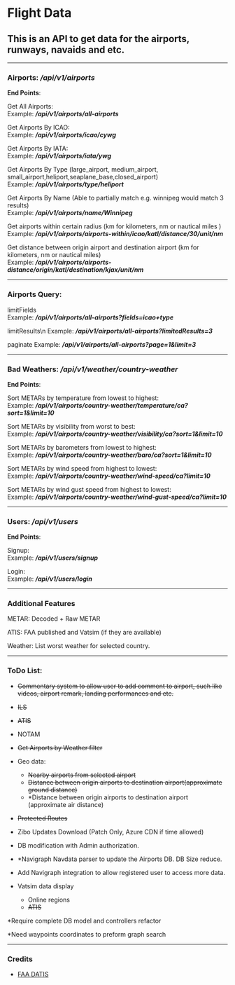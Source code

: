 # Flight Data

## This is an API to get data for the airports, runways, navaids and etc.

---

### Airports: */api/v1/airports*

**End Points**:

Get All Airports:\
Example: ***/api/v1/airports/all-airports***

Get Airports By ICAO:\
Example: ***/api/v1/airports/icao/cywg***

Get Airports By IATA:\
Example: ***/api/v1/airports/iata/ywg***

Get Airports By Type (large_airport, medium_airport, small_airport,heliport,seaplane_base,closed_airport)\
Example: ***/api/v1/airports/type/heliport***

Get Airports By Name (Able to partially match e.g. winnipeg would match 3 results)\
Example: ***/api/v1/airports/name/Winnipeg***

Get airports within certain radius (km for kilometers, nm or nautical miles )\
Example: ***/api/v1/airports/airports-within/icao/katl/distance/30/unit/nm***

Get distance between origin airport and destination airport (km for kilometers, nm or nautical miles)\
Example: ***/api/v1/airports/airports-distance/origin/katl/destination/kjax/unit/nm***

---

### Airports Query:

limitFields\
Example: ***/api/v1/airports/all-airports?fields=icao+type***

limitResults\n
Example: ***/api/v1/airports/all-airports?limitedResults=3***

paginate
Example: ***/api/v1/airports/all-airports?page=1&limit=3***

---

### Bad Weathers:  */api/v1/weather/country-weather*

**End Points**:

Sort METARs by temperature from lowest to highest:\
Example: ***/api/v1/airports/country-weather/temperature/ca?sort=1&limit=10***

Sort METARs by visibility from worst to best:\
Example: ***/api/v1/airports/country-weather/visibility/ca?sort=1&limit=10***

Sort METARs by barometers from lowest to highest:\
Example: ***/api/v1/airports/country-weather/baro/ca?sort=1&limit=10***

Sort METARs by wind speed from highest to lowest:\
Example: ***/api/v1/airports/country-weather/wind-speed/ca?limit=10***

Sort METARs by wind gust speed from highest to lowest:\
Example: ***/api/v1/airports/country-weather/wind-gust-speed/ca?limit=10***

---

### Users: */api/v1/users*

**End Points**:

Signup: \
Example: ***/api/v1/users/signup***

Login:\
Example: ***/api/v1/users/login***

---

### Additional Features

METAR: Decoded + Raw METAR

ATIS: FAA published and Vatsim (if they are available)

Weather: List worst weather for selected country.

---

### ToDo List:

* ~~Commentary system to allow user to add comment to airport, such like videos, airport remark, landing performances
  and
  etc.~~
* ~~ILS~~
* ~~ATIS~~
* NOTAM

* ~~Get Airports by Weather filter~~

* Geo data:
    * ~~Nearby airports from selected airport~~
    * ~~Distance between origin airports to destination airport(approximate ground distance)~~
    * *Distance between origin airports to destination airport (approximate air distance)
* ~~Protected Routes~~

* Zibo Updates Download (Patch Only, Azure CDN if time allowed)

* DB modification with Admin authorization.

* *Navigraph Navdata parser to update the Airports DB. DB Size reduce.

* Add Navigraph integration to allow registered user to access more data.

* Vatsim data display

    * Online regions
    * ~~ATIS~~

*Require complete DB model and controllers refactor

*Need waypoints coordinates to preform graph search

---

### Credits

- [ FAA DATIS ](https://datis.clowd.io/) 

